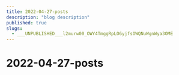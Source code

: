 ```yaml
---
title: 2022-04-27-posts
description: "blog description"
published: true
slugs:
  - ___UNPUBLISHED___l2murw00_OWY4TmggRpLO6yjfsOWQNuWgnWya3OME
---
```


# 2022-04-27-posts
